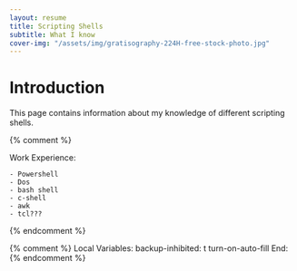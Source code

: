 ```yaml
---
layout: resume
title: Scripting Shells
subtitle: What I know
cover-img: "/assets/img/gratisography-224H-free-stock-photo.jpg"
---
```


# Introduction

This page contains information about my knowledge of different scripting shells.

{% comment %}

Work Experience:

	- Powershell
	- Dos
	- bash shell
	- c-shell
	- awk
	- tcl???

{% endcomment %}

{% comment %}
Local Variables:
backup-inhibited: t
turn-on-auto-fill
End:
{% endcomment %}
